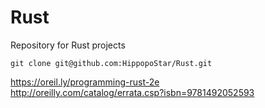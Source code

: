 # Rust
Repository for Rust projects  

```
git clone git@github.com:HippopoStar/Rust.git
```

https://oreil.ly/programming-rust-2e  
http://oreilly.com/catalog/errata.csp?isbn=9781492052593  

